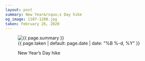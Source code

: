 ```yaml
---
layout: post
summary: New Year&rsquo;s Day hike
og_image: 1107-1280.jpg
taken: February 26, 2020
---
```


<figure class="post">
 <img alt="{{ page.summary }}" sizes="(min-width: 700px) 50vw, calc(100vw - 2rem)" src="{{ site.assets_url }}/1107-640.jpg" srcset="{{ site.assets_url }}/1107-320.jpg 320w, {{ site.assets_url }}/1107-640.jpg 640w, {{ site.assets_url }}/1107-960.jpg 960w, {{ site.assets_url }}/1107-1280.jpg 1280w"/>
 <figcaption>
  <time>
   {{ page.taken | default: page.date | date: "%B %-d, %Y" }}
  </time>
  <p>
   New Year’s Day hike
  </p>
 </figcaption>
</figure>
